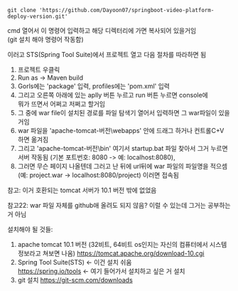```
git clone 'https://github.com/Dayoon07/springboot-video-platform-deploy-version.git'
```

cmd 열어서 이 명령어 입력하고 해당 디렉터리에 가면 복사되어 있을거임 <br>
(git 설치 해야 명령어 작동함)

이러고 STS(Spring Tool Suite)에서 프로젝트 열고 다음 절차를 따라하면 됨

1. 프로젝트 우클릭
2. Run as -> Maven build
3. Gorls에는 'package' 입력, profiles에는 'pom.xml' 입력
4. 그리고 오른쪽 아래에 있는 aplly 버튼 누르고 run 버튼 누르면 console에 <br>
    뭐가 뜨면서 어쩌고 저쩌고 할거임
5. 그 중에 war file이 설치된 경로를 파일 탐색기 열어서 입력하면 그 war파일이 있을거임
6. war 파일을 'apache-tomcat-버전\webapps' 안에 드래그 하거나 컨트롤C+V 하면 옮겨짐
7. 그리고 'apache-tomcat-버전\bin' 여기서 startup.bat 파일 찾아서 그거 누르면 서버 작동됨 (기본 포트번호: 8080 -> 예: localhost:8080),
8. 그러면 무슨 페이지 나올텐데 그러고 난 뒤에 url뒤에 war 파일의 파일명을 적으셈 <br>  (예: project.war -> localhost:8080/project) 이러면 접속됨

참고: 이거 호환되는 tomcat 서버가 10.1 버전 밖에 없었음

참고22: war 파일 자체를 github애 올려도 되지 않음? 이럴 수 있는데 그거는 공부하는 거 아님

설치해야 될 것들:
1. apache tomcat 10.1 버전 (32비트, 64비트 os인지는 자신의 컴퓨터에서 시스템 정보라고 쳐보면 나옴) https://tomcat.apache.org/download-10.cgi
2. Spring Tool Suite(STS) <- 이건 설치 쉬움 <br>
    https://spring.io/tools <- 여기 들어가서 설치하고 싶은 거 설치
3. git 설치 https://git-scm.com/downloads
